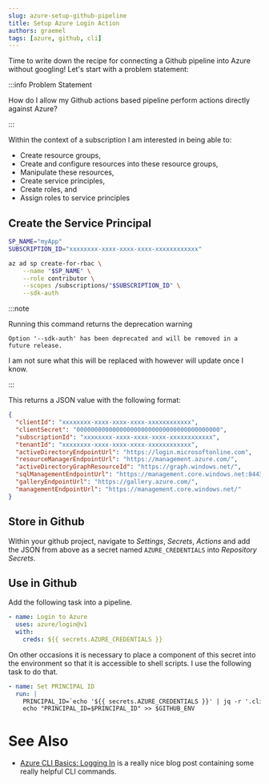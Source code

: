 ```yaml
---
slug: azure-setup-github-pipeline
title: Setup Azure Login Action
authors: graemel
tags: [azure, github, cli]
---
```


Time to write down the recipe for connecting a Github pipeline into Azure without googling!  Let's start with a problem statement:


:::info Problem Statement

How do I allow my Github actions based pipeline perform actions directly against Azure?

:::

Within the context of a subscription I am interested in being able to:

- Create resource groups,
- Create and configure resources into these resource groups,
- Manipulate these resources,
- Create service principles,
- Create roles, and
- Assign roles to service principles

## Create the Service Principal

```bash
SP_NAME="myApp"
SUBSCRIPTION_ID="xxxxxxxx-xxxx-xxxx-xxxx-xxxxxxxxxxxx"

az ad sp create-for-rbac \
    --name "$SP_NAME" \
    --role contributor \
    --scopes /subscriptions/"$SUBSCRIPTION_ID" \
    --sdk-auth
```

:::note

Running this command returns the deprecation warning 

```
Option '--sdk-auth' has been deprecated and will be removed in a future release.
```

I am not sure what this will be replaced with however will update once I know.

:::

This returns a JSON value with the following format:

```json
{
  "clientId": "xxxxxxxx-xxxx-xxxx-xxxx-xxxxxxxxxxxx",
  "clientSecret": "0000000000000000000000000000000000000000",
  "subscriptionId": "xxxxxxxx-xxxx-xxxx-xxxx-xxxxxxxxxxxx",
  "tenantId": "xxxxxxxx-xxxx-xxxx-xxxx-xxxxxxxxxxxx",
  "activeDirectoryEndpointUrl": "https://login.microsoftonline.com",
  "resourceManagerEndpointUrl": "https://management.azure.com/",
  "activeDirectoryGraphResourceId": "https://graph.windows.net/",
  "sqlManagementEndpointUrl": "https://management.core.windows.net:8443/",
  "galleryEndpointUrl": "https://gallery.azure.com/",
  "managementEndpointUrl": "https://management.core.windows.net/"
}
```

## Store in Github

Within your github project, navigate to *Settings*, *Secrets*, *Actions* and add the JSON from above as a secret named `AZURE_CREDENTIALS` into *Repository Secrets*.

## Use in Github

Add the following task into a pipeline.

```yaml
- name: Login to Azure
  uses: azure/login@v1
  with:
    creds: ${{ secrets.AZURE_CREDENTIALS }}
```

On other occasions it is necessary to place a component of this secret into the environment so that it is accessible to shell scripts.  I use the following task to do that.

```yaml
- name: Set PRINCIPAL ID
  run: |
    PRINCIPAL_ID=`echo '${{ secrets.AZURE_CREDENTIALS }}' | jq -r '.clientId'`
    echo "PRINCIPAL_ID=$PRINCIPAL_ID" >> $GITHUB_ENV
```


# See Also

- [Azure CLI Basics: Logging In](https://craigforrester.com/posts/azure-cli-basics-logging-in/) is a really nice blog post containing some really helpful CLI commands.